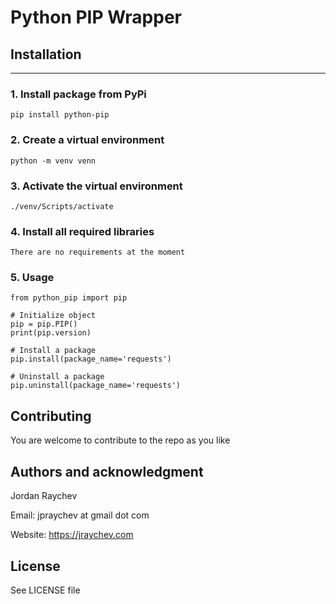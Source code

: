 # Python PIP Wrapper

## Installation
---
### 1. Install package from PyPi
```
pip install python-pip
```

### 2. Create a virtual environment
```
python -m venv venn
```

### 3. Activate the virtual environment
```
./venv/Scripts/activate
```

### 4. Install all required libraries
```
There are no requirements at the moment
```

### 5. Usage
```
from python_pip import pip
```

```
# Initialize object
pip = pip.PIP()
print(pip.version)
```

```
# Install a package
pip.install(package_name='requests')
```

```
# Uninstall a package
pip.uninstall(package_name='requests')
```

## Contributing
You are welcome to contribute to the repo as you like

## Authors and acknowledgment
Jordan Raychev

Email: jpraychev at gmail dot com

Website: https://jraychev.com

## License
See LICENSE file